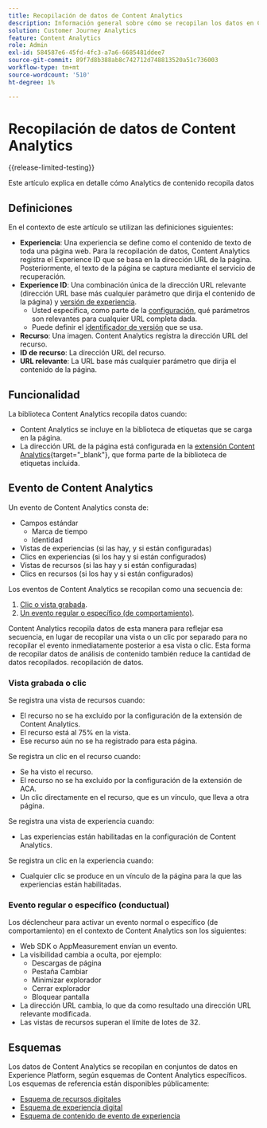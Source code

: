 ```yaml
---
title: Recopilación de datos de Content Analytics
description: Información general sobre cómo se recopilan los datos en Content Analytics
solution: Customer Journey Analytics
feature: Content Analytics
role: Admin
exl-id: 584587e6-45fd-4fc3-a7a6-6685481ddee7
source-git-commit: 89f7d8b388ab8c742712d748813520a51c736003
workflow-type: tm+mt
source-wordcount: '510'
ht-degree: 1%

---
```


# Recopilación de datos de Content Analytics

{{release-limited-testing}}

Este artículo explica en detalle cómo Analytics de contenido recopila datos


## Definiciones

En el contexto de este artículo se utilizan las definiciones siguientes:

* **Experiencia**: Una experiencia se define como el contenido de texto de toda una página web. Para la recopilación de datos, Content Analytics registra el Experience ID que se basa en la dirección URL de la página. Posteriormente, el texto de la página se captura mediante el servicio de recuperación.
* **Experience ID**: Una combinación única de la dirección URL relevante (dirección URL base más cualquier parámetro que dirija el contenido de la página) y [versión de experiencia](manual.md#versioning).
   * Usted especifica, como parte de la [configuración](configuration.md), qué parámetros son relevantes para cualquier URL completa dada.
   * Puede definir el [identificador de versión](manual.md#versioning) que se usa.
* **Recurso**: Una imagen. Content Analytics registra la dirección URL del recurso.
* **ID de recurso**: La dirección URL del recurso.
* **URL relevante**: La URL base más cualquier parámetro que dirija el contenido de la página.


## Funcionalidad

La biblioteca Content Analytics recopila datos cuando:

* Content Analytics se incluye en la biblioteca de etiquetas que se carga en la página.
* La dirección URL de la página está configurada en la [extensión Content Analytics](https://experienceleague.adobe.com/en/docs/experience-platform/tags/extensions/client/content-analytics/overview){target="_blank"}, que forma parte de la biblioteca de etiquetas incluida.


## Evento de Content Analytics

Un evento de Content Analytics consta de:

* Campos estándar
   * Marca de tiempo
   * Identidad
* Vistas de experiencias (si las hay, y si están configuradas)
* Clics en experiencias (si los hay y si están configurados)
* Vistas de recursos (si las hay y si están configuradas)
* Clics en recursos (si los hay y si están configurados)


Los eventos de Content Analytics se recopilan como una secuencia de:

1. [Clic o vista grabada](#recorded-view-or-click).
1. [Un evento regular o específico (de comportamiento)](#regular-or-specific-behaviorial-event).

Content Analytics recopila datos de esta manera para reflejar esa secuencia, en lugar de recopilar una vista o un clic por separado para no recopilar el evento inmediatamente posterior a esa vista o clic. Esta forma de recopilar datos de análisis de contenido también reduce la cantidad de datos recopilados. recopilación de datos.

### Vista grabada o clic

Se registra una vista de recursos cuando:

* El recurso no se ha excluido por la configuración de la extensión de Content Analytics.
* El recurso está al 75% en la vista.
* Ese recurso aún no se ha registrado para esta página.

Se registra un clic en el recurso cuando:

* Se ha visto el recurso.
* El recurso no se ha excluido por la configuración de la extensión de ACA.
* Un clic directamente en el recurso, que es un vínculo, que lleva a otra página.

Se registra una vista de experiencia cuando:

* Las experiencias están habilitadas en la configuración de Content Analytics.

Se registra un clic en la experiencia cuando:

* Cualquier clic se produce en un vínculo de la página para la que las experiencias están habilitadas.


### Evento regular o específico (conductual)

Los déclencheur para activar un evento normal o específico (de comportamiento) en el contexto de Content Analytics son los siguientes:

* Web SDK o AppMeasurement envían un evento.
* La visibilidad cambia a oculta, por ejemplo:
   * Descargas de página
   * Pestaña Cambiar
   * Minimizar explorador
   * Cerrar explorador
   * Bloquear pantalla
* La dirección URL cambia, lo que da como resultado una dirección URL relevante modificada.
* Las vistas de recursos superan el límite de lotes de 32.


## Esquemas

Los datos de Content Analytics se recopilan en conjuntos de datos en Experience Platform, según esquemas de Content Analytics específicos. Los esquemas de referencia están disponibles públicamente:

* [Esquema de recursos digitales](https://github.com/adobe/xdm/blob/master/components/classes/digital-asset.schema.json)
* [Esquema de experiencia digital](https://github.com/adobe/xdm/blob/master/components/classes/digital-experience.schema.json)
* [Esquema de contenido de evento de experiencia](https://github.com/adobe/xdm/blob/master/components/fieldgroups/experience-event/experienceevent-content.schema.json)
